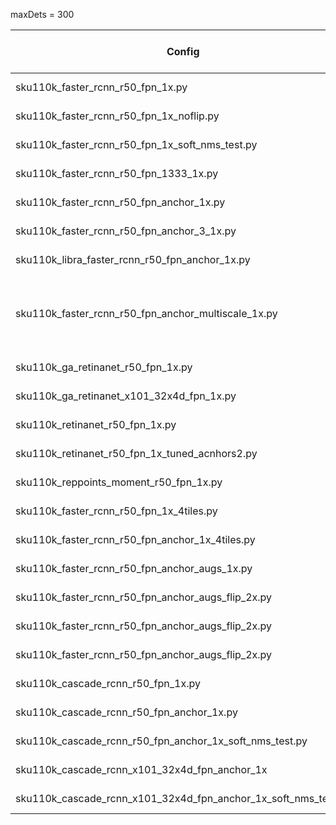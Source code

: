 
maxDets = 300

| Config                                                         | Backbone   | Lr schd | Epoch   | Base lr  | imgs_p_gpu | img_scale                           | anchor_sc  | 4tiles | s-nms test| extra augs | traintime flip | testtime  flip | mAP           | AP@0.5        | AP@0.75       | AR            | Tr.mAP | Tr.AP@0.5 | Tr.AP@0.75 | Tr.AR  |
|----------------------------------------------------------------|:----------:|:-------:|:-------:|:--------:|:----------:|:-----------------------------------:|:----------:|:------:|:---------:|:----------:|:--------------:|:--------------:|:-------------:|:-------------:|:-------------:|:-------------:|:------:|:---------:|:----------:|:------:|
| sku110k_faster_rcnn_r50_fpn_1x.py                              | r50        | 1x      | 12      | 0.005    | 2          |(816, 1088)                          | [8]        | ☐      | ☐         | ☐          | ✓              | ☐              | 0.522         | 0.850         | 0.591         | 0.577         | 0.534  | 0.862     | 0.611      | 0.590  |
| sku110k_faster_rcnn_r50_fpn_1x_noflip.py                       | r50        | 1x      | 12      | 0.005    | 2          |(816, 1088)                          | [8]        | ☐      | ☐         | ☐          | ☐              | ☐              | 0.518         | 0.849         | 0.591         | 0.577         |        |           |            |        |
| sku110k_faster_rcnn_r50_fpn_1x_soft_nms_test.py                | r50        | 1x      | 12      | 0.005    | 2          |(816, 1088)                          | [8]        | ☐      | ✓         | ☐          | ✓              | ☐              | 0.527         | 0.850         | 0.603         | 0.592         | 0.534  | 0.862     | 0.611      | 0.590  |
| sku110k_faster_rcnn_r50_fpn_1333_1x.py                         | r50        | 1x      | 12      | 0.005    | 2          |(1333, 800)                          | [8]        | ☐      | ☐         | ☐          | ✓              | ☐              | 0.523         | 0.850         | 0.592         | 0.582         | 0.537  | 0.862     | 0.612      | 0.594  |
| sku110k_faster_rcnn_r50_fpn_anchor_1x.py                       | r50        | 1x      | 12      | 0.005    | 2          |(816, 1088)                          | [4]        | ☐      | ☐         | ☐          | ✓              | ☐              | 0.551         | 0.912         | 0.614         | 0.613         | 0.567  | 0.926     | 0.636      | 0.629  |
| sku110k_faster_rcnn_r50_fpn_anchor_3_1x.py                     | r50        | 1x      | 12      | 0.005    | 2          |(816, 1088)                          | [3]        | ☐      | ☐         | ☐          | ✓              | ☐              | 0.549         | 0.911         | 0.611         | 0.614         |        |           |            |        |
| sku110k_libra_faster_rcnn_r50_fpn_anchor_1x.py                 | r50        | 1x      | 12      | 0.005    | 2          |(816, 1088)                          | [4]        | ☐      | ☐         | ☐          | ✓              | ☐              | 0.550         | 0.910         | 0.611         | 0.614         | 0.567  | 0.931     | 0.635      | 0.631  |
| sku110k_faster_rcnn_r50_fpn_anchor_multiscale_1x.py            | r50        | 1x      | 12      | 0.005    | 2          |(752, 1024), (816, 1088), (880, 1152)| [4]        | ☐      | ☐         | ☐          | ✓              | ☐              | 0.552         | 0.912         | 0.615         | 0.616         | 0.561  | 0.923     | 0.625      | 0.624  |
| sku110k_ga_retinanet_r50_fpn_1x.py                             | r50        | 1x      | 12      | 0.001    | 2          |(816, 1088)                          | 4 (octave) | ☐      | ☐         | ☐          | ✓              | ☐              | 0.523         | 0.870         | 0.579         | 0.583         | 0.532  | 0.881     | 0.590      | 0.591  |
| sku110k_ga_retinanet_x101_32x4d_fpn_1x.py                      | x101-32x4d | 1x      | 12      | 0.001    | 2          |(816, 1088)                          | 4 (octave) | ☐      | ☐         | ☐          | ✓              | ☐              | 0.537         | 0.882         | 0.602         | 0.598         | 0.552  | 0.896     | 0.623      | 0.610  |
| sku110k_retinanet_r50_fpn_1x.py                                | r50        | 1x      | 12      | 0.001    | 2          |(1333, 800)                          | 4 (octave) | ☐      | ☐         | ☐          | ✓              | ☐              | 0.463         | 0.751         | 0.532         | 0.512         | 0.467  | 0.752     | 0.535      | 0.516  |
| sku110k_retinanet_r50_fpn_1x_tuned_acnhors2.py                 | r50        | 1x      | 12      | 0.001    | 2          |(1333, 800)                          | 3 (octave) | ☐      | ☐         | ☐          | ✓              | ☐              | 0.508         | 0.849         | 0.564         | 0.569         | 0.513  | 0.853     | 0.574      | 0.574  |
| sku110k_reppoints_moment_r50_fpn_1x.py                         | r50        | 1x      | 12      | 0.02     | 6          |(816, 1088)                          | 4 (base)   | ☐      | ☐         | ☐          | ✓              | ☐              | 0.505         | 0.815         | 0.578         | 0.562         | 0.519  | 0.820     | 0.601      | 0.574  |
| sku110k_faster_rcnn_r50_fpn_1x_4tiles.py                       | r50        | 1x      | 12      | 0.005    | 2          |(816, 1088)                          | [8]        | ✓      | ☐         | ☐          | ✓              | ☐              | (0.561)       | (0.912)       | (0.632)       | (0.628)       |        |           |            |        |
| sku110k_faster_rcnn_r50_fpn_anchor_1x_4tiles.py                | r50        | 1x      | 12      | 0.005    | 2          |(816, 1088)                          | [4]        | ✓      | ☐         | ☐          | ✓              | ☐              | 0.547 (0.566) | 0.894 (0.928) | 0.615 (0.636) | 0.611 (0.636) |        |           |            |        |
| sku110k_faster_rcnn_r50_fpn_anchor_augs_1x.py                  | r50        | 1x      | 12      | 0.005    | 2          |(816, 1088)                          | [4]        | ☐      | ☐         | ✓          | ☐              | ☐              | 0.548         | 0.911         | 0.608         | 0.612         |        |           |            |        |
| sku110k_faster_rcnn_r50_fpn_anchor_augs_flip_2x.py             | r50        | 2x      | 24      | 0.005    | 2          |(816, 1088)                          | [4]        | ☐      | ☐         | ✓          | ✓              | ☐              | 0.540         | 0.906         | 0.596         | 0.606         |        |           |            |        |
| sku110k_faster_rcnn_r50_fpn_anchor_augs_flip_2x.py             | r50        | 2x      | 24      | 0.005    | 2          |(816, 1088)                          | [4]        | ☐      | ☐         | ✓          | ✓              | ✓              | 0.400         | 0.838         | 0.314         | 0.516         |        |           |            |        |
| sku110k_faster_rcnn_r50_fpn_anchor_augs_flip_2x.py             | r50        | 2x      | 12      | 0.005    | 2          |(816, 1088)                          | [4]        | ☐      | ☐         | ✓          | ✓              | ✓              | 0.510         | 0.888         | 0.543         | 0.584         |        |           |            |        |
| sku110k_cascade_rcnn_r50_fpn_1x.py                             | r50        | 1x      | 12      | 0.005    | 2          |(816, 1088)                          | [8]        | ☐      | ☐         | ☐          | ✓              | ☐              | 0.525         | 0.840         | 0.604         | 0.582         | 0.542  | 0.862     | 0.647      | 0.596  |
| sku110k_cascade_rcnn_r50_fpn_anchor_1x.py                      | r50        | 1x      | 12      | 0.005    | 2          |(816, 1088)                          | [4]        | ☐      | ☐         | ☐          | ✓              | ☐              | 0.553         | 0.902         | 0.626         | 0.615         | 0.574  | 0.926     | 0.653      | 0.634  |
| sku110k_cascade_rcnn_r50_fpn_anchor_1x_soft_nms_test.py        | r50        | 1x      | 12      | 0.005    | 2          |(816, 1088)                          | [4]        | ☐      | ✓         | ☐          | ✓              | ☐              | 0.556         | 0.900         | 0.632         | 0.622         | 0.577  | 0.925     | 0.659      | 0.642  |
| sku110k_cascade_rcnn_x101_32x4d_fpn_anchor_1x                  | x101-32x4d | 1x      | 12      | 0.005    | 2          |(768, 1024)                          | [4]        | ☐      | ☐         | ☐          | ✓              | ☐              | 0.556         | 0.903         | 0.629         | 0.617         | 0.583  | 0.929     | 0.665      | 0.640  |
| sku110k_cascade_rcnn_x101_32x4d_fpn_anchor_1x_soft_nms_test.py | x101-32x4d | 1x      | 12      | 0.005    | 2          |(768, 1024)                          | [4]        | ☐      | ✓         | ☐          | ✓              | ☐              | 0.560         | 0.902         | 0.635         | 0.623         | 0.585  | 0.929     | 0.672      | 0.647  |